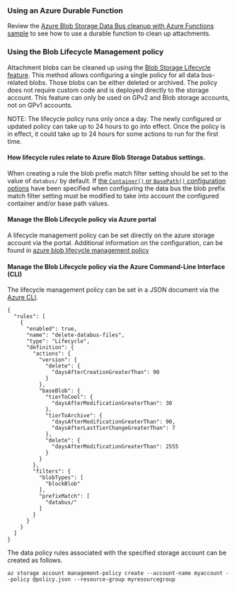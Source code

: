 ### Using an Azure Durable Function

Review the [Azure Blob Storage Data Bus cleanup with Azure Functions sample](/samples/azure/blob-storage-databus-cleanup-function/) to see how to use a durable function to clean up attachments.

### Using the Blob Lifecycle Management policy

Attachment blobs can be cleaned up using the [Blob Storage Lifecycle feature](https://docs.microsoft.com/en-us/azure/storage/blobs/storage-lifecycle-management-concepts). This method allows configuring a single policy for all data bus-related blobs. Those blobs can be either deleted or archived. The policy does not require custom code and is deployed directly to the storage account. This feature can only be used on GPv2 and Blob storage accounts, not on GPv1 accounts.

NOTE: The lifecycle policy runs only once a day. The newly configured or updated policy can take up to 24 hours to go into effect. Once the policy is in effect, it could take up to 24 hours for some actions to run for the first time.

#### How lifecycle rules relate to Azure Blob Storage Databus settings.

When creating a rule the blob prefix match filter setting should be set to the value of `databus/` by default. If [the `Container()` or `BasePath()` configuration options](#behavior) have been specified when configuring the data bus the blob prefix match filter setting must be modified to take into account the configured container and/or base path values.

#### Manage the Blob Lifecycle policy via Azure portal

A lifecycle management policy can be set directly on the azure storage account via the portal. Additional information on the configuration, can be found in [azure blob lifecycle management policy](https://learn.microsoft.com/en-us/azure/storage/blobs/lifecycle-management-policy-configure?source=recommendations&tabs=azure-portal)

#### Manage the Blob Lifecycle policy via the Azure Command-Line Interface (CLI)

The lifecycle management policy can be set in a JSON document via the [Azure CLI](https://learn.microsoft.com/en-us/cli/azure/storage/account/management-policy?view=azure-cli-latest).

```
{
  "rules": [
    {
      "enabled": true,
      "name": "delete-databus-files",
      "type": "Lifecycle",
      "definition": {
        "actions": {
          "version": {
            "delete": {
              "daysAfterCreationGreaterThan": 90
            }
          },
          "baseBlob": {
            "tierToCool": {
              "daysAfterModificationGreaterThan": 30
            },
            "tierToArchive": {
              "daysAfterModificationGreaterThan": 90,
              "daysAfterLastTierChangeGreaterThan": 7
            },
            "delete": {
              "daysAfterModificationGreaterThan": 2555
            }
          }
        },
        "filters": {
          "blobTypes": [
            "blockBlob"
          ],
          "prefixMatch": [
            "databus/"
          ]
        }
      }
    }
  ]
}
```

The data policy rules associated with the specified storage account can be created as follows.

```
az storage account management-policy create --account-name myaccount --policy @policy.json --resource-group myresourcegroup
```
